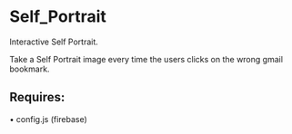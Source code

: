 # Self_Portrait

Interactive Self Portrait.

Take a Self Portrait image every time the users clicks on the wrong gmail bookmark.

## Requires:

• config.js (firebase)
